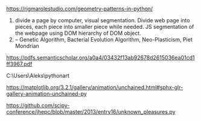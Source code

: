 https://rigmarolestudio.com/geometry-patterns-in-python/



1. divide a page by computer, visual segmentation. Divide web page into 
pieces, each piece into smaller piece while needed. 
JS segmentation of the webpage using DOM hierarchy of DOM object. 
2. – Genetic Algorithm, Bacterial Evolution Algorithm, Neo-Plasticism, Piet Mondrian

https://pdfs.semanticscholar.org/a0a4/03432f13ab92678d2615036ea01cd1ff3967.pdf

C:\Users\Aleks\pythonart

https://matplotlib.org/3.2.1/gallery/animation/unchained.html#sphx-glr-gallery-animation-unchained-py

https://github.com/scipy-conference/jhepc/blob/master/2013/entry16/unknown_pleasures.py

